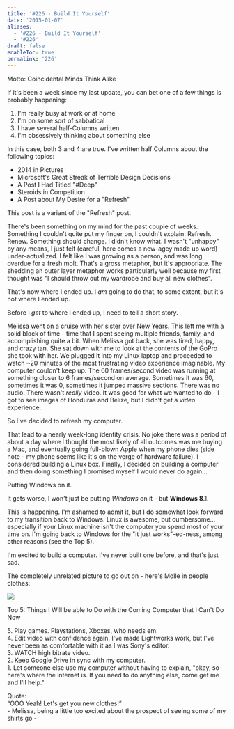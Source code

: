 ```yaml
---
title: '#226 - Build It Yourself'
date: '2015-01-07'
aliases:
  - '#226 - Build It Yourself'
  - '#226'
draft: false
enableToc: true
permalink: '226'
---
```


Motto: Coincidental Minds Think Alike 

  
If it's been a week since my last update, you can bet one of a few things is probably happening:

1. I'm really busy at work or at home
2. I'm on some sort of sabbatical
3. I have several half-Columns written
4. I'm obsessively thinking about something else
  
In this case, both 3 and 4 are true. I've written half Columns about the following topics:

  
* 2014 in Pictures
* Microsoft's Great Streak of Terrible Design Decisions
* A Post I Had Titled "#Deep"
* Steroids in Competition
* A Post about My Desire for a "Refresh"

This post is a variant of the "Refresh" post. 

  
There's been something on my mind for the past couple of weeks. Something I couldn't quite put my finger on, I couldn't explain. Refresh. Renew. Something should change. I didn't know what. I wasn't "unhappy" by any means, I just felt (careful, here comes a new-agey made up word) under-actualized. I felt like I was growing as a person, and was long overdue for a fresh molt. That's a gross metaphor, but it's appropriate. The shedding an outer layer metaphor works particularly well because my first thought was "I should throw out my wardrobe and buy all new clothes".

  
That's now where I ended up. I _am_ going to do that, to some extent, but it's not where I ended up.

  
Before I _get_ to where I ended up, I need to tell a short story.

  
Melissa went on a cruise with her sister over New Years. This left me with a solid block of time - time that I spent seeing multiple friends, family, and accomplishing quite a bit. When Melissa got back, she was tired, happy, and crazy tan. She sat down with me to look at the contents of the GoPro she took with her. We plugged it into my Linux laptop and proceeded to watch \~20 minutes of the most frustrating video experience imaginable. My computer couldn't keep up. The 60 frames/second video was running at something closer to 6 frames/second on average. Sometimes it was 60, sometimes it was 0, sometimes it jumped massive sections. There was no audio. There wasn't _really_ video. It was good for what we wanted to do - I got to see images of Honduras and Belize, but I didn't get a _video_ experience.

  
So I've decided to refresh my computer.

  
That lead to a nearly week-long identity crisis. No joke there was a period of about a day where I thought the most likely of all outcomes was me buying a Mac, and eventually going full-blown Apple when my phone dies (side note - my phone seems like it's on the verge of hardware failure). I considered building a Linux box. Finally, I decided on building a computer and then doing something I promised myself I would never do again...

  
Putting Windows on it.

  
It gets worse, I won't just be putting _Windows_ on it - but **Windows 8**.1.

  
This is happening. I'm ashamed to admit it, but I do somewhat look forward to my transition back to Windows. Linux is awesome, but cumbersome... especially if your Linux machine isn't the computer you spend most of your time on. I'm going back to Windows for the "it just works"-ed-ness, among other reasons (see the Top 5). 

  
I'm excited to build a computer. I've never built one before, and that's just sad.

  
The completely unrelated picture to go out on - here's Molle in people clothes:

  
[![](assets/226-1.jpg)](http://4.bp.blogspot.com/-2hqhAi3uDgc/VK4Lj6Yp59I/AAAAAAABlGs/LtwD-iJMUwU/s1600/IMG%5F20141227%5F193905.jpg)

  
Top 5: Things I Will be able to Do with the Coming Computer that I Can't Do Now

5\. Play games. Playstations, Xboxes, who needs em.  
4\. Edit video with confidence again. I've made Lightworks work, but I've never been as comfortable with it as I was Sony's editor.   
3\. WATCH high bitrate video.  
2\. Keep Google Drive in sync with my computer.  
1\. Let someone else use my computer without having to explain, "okay, so here's where the internet is. If you need to do anything else, come get me and I'll help."  
  
Quote:   
“OOO Yeah! Let's get you new clothes!”  
\- Melissa, being a little too excited about the prospect of seeing some of my shirts go -
